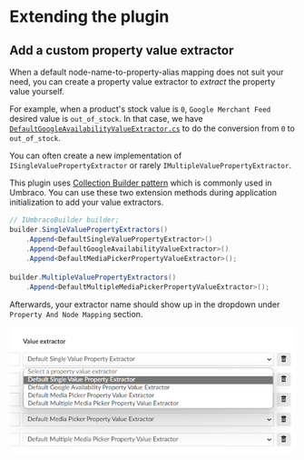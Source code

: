 # Extending the plugin

## Add a custom property value extractor
When a default node-name-to-property-alias mapping does not suit your need, you can create a property value extractor to *extract* the property value yourself.

For example, when a product's stock value is `0`, `Google Merchant Feed` desired value is `out_of_stock`. In that case, we have [`DefaultGoogleAvailabilityValueExtractor.cs`](https://github.com/umbraco/Umbraco.Commerce.ProductFeeds/blob/main/src/Umbraco.Commerce.ProductFeeds.Core/Features/PropertyValueExtractors/Implementations/DefaultGoogleAvailabilityValueExtractor.cs) to do the conversion from `0` to `out_of_stock`.

You can often create a new implementation of `ISingleValuePropertyExtractor` or rarely `IMultipleValuePropertyExtractor`.

This plugin uses [Collection Builder pattern](https://docs.umbraco.com/umbraco-cms/implementation/composing#example-modifying-collections) which is commonly used in Umbraco. You can use these two extension methods during application initialization to add your value extractors.

```c#
// IUmbracoBuilder builder;
builder.SingleValuePropertyExtractors()
    .Append<DefaultSingleValuePropertyExtractor>()
    .Append<DefaultGoogleAvailabilityValueExtractor>()
    .Append<DefaultMediaPickerPropertyValueExtractor>();

builder.MultipleValuePropertyExtractors()
    .Append<DefaultMultipleMediaPickerPropertyValueExtractor>();
```

Afterwards, your extractor name should show up in the dropdown under `Property And Node Mapping` section.

![property value extractor dropdown](./media/property-value-extractor-dropdown.png)